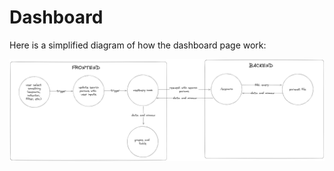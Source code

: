 # Dashboard



Here is a simplified diagram of how the dashboard page work:

![1728984015165](image/dashboard/1728984015165.png)

